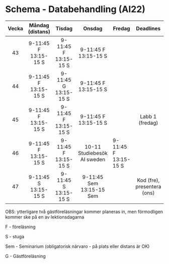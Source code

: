 # Schema - Databehandling (AI22)


| Vecka |     Måndag (distans)      |          Tisdag           |            Onsdag             | Fredag                    |          Deadlines          |
| :---: | :-----------------------: | :-----------------------: | :---------------------------: | ------------------------- | :-------------------------: |
|  43   | 9-11:45 F <br> 13:15-15 S | 9-11:45 F <br> 13:15-15 S |   9-11:45 F <br> 13:15-15 S   |                           |                             |
|  44   | 9-11:45 F <br> 13:15-15 S | 9-11:45 G <br> 13:15-15 S |   9-11:45 F <br> 13:15-15 S   |                           |                             |
|  45   | 9-11:45 F <br> 13:15-15 S | 9-11:45 F <br> 13:15-15 S |   9-11:45 F <br> 13:15-15 S   |                           |       Labb 1 (fredag)       |
|  46   | 9-11:45 F <br> 13:15-15 S | 9-11:45 F <br> 13:15-15 S |  10-11 Studiebesök AI sweden  | 9-11:45 F <br> 13:15-15 S |                             |
|  47   | 9-11:45 S <br> 13:15-15 S | 9-11:45 S <br> 13:15-15 S | 9-11:45 Sem <br> 13:15-15 Sem |                           | Kod (fre), presentera (ons) |


OBS: ytterligare två gästföreläsningar kommer planeras in, men förmodligen kommer ske på en av lektionsdagarna

F - föreläsning

S - stuga

Sem - Seminarium (obligatorisk närvaro - på plats eller distans är OK)

G - Gästföreläsning
